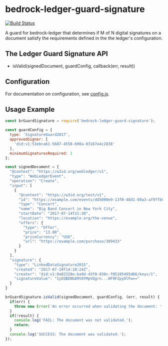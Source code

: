 # bedrock-ledger-guard-signature

[![Build Status](https://ci.digitalbazaar.com/buildStatus/icon?job=bedrock-ledger-guard-signature)](https://ci.digitalbazaar.com/job/bedrock-ledger-guard-signature)

A guard for bedrock-ledger that determines if M of N
digital signatures on a document satisfy the requirements defined in the the
ledger's configuration.

## The Ledger Guard Signature API
- isValid(signedDocument, guardConfig, callback(err, result))

## Configuration
For documentation on configuration, see [config.js](./lib/config.js).

## Usage Example
```javascript
const brGuardSignature = require('bedrock-ledger-guard-signature');

const guardConfig = {
  type: 'SignatureGuard2017',
  approvedSigner: [
    'did:v1:53ebca61-5687-4558-b90a-03167e4c2838'
  ],
  minimumSignaturesRequired: 1
};

const signedDocument = {
  "@context": "https://w3id.org/webledger/v1",
  "type": "WebLedgerEvent",
  "operation": "Create",
  "input": [
    {
      "@context": "https://w3id.org/test/v1",
      "id": "https://example.com/events/dd5090e9-13f0-48d1-89a3-af9ffb092fcf",
      "type": "Concert",
      "name": "Big Band Concert in New York City",
      "startDate": "2017-07-14T21:30",
      "location": "https://example.org/the-venue",
      "offers": {
        "type": "Offer",
        "price": "13.00",
        "priceCurrency": "USD",
        "url": "https://example.com/purchase/309433"
      }
    }
  ],
  "signature": {
    "type": "LinkedDataSignature2015",
    "created": "2017-07-10T14:10:24Z",
    "creator": "did:v1:0a02328e-ba9d-43f8-830c-f05105495d66/keys/1",
    "signatureValue": "IyEQBDNGEMt0YMpVQgrn...HF9FZpyDlFw=="
  }
}

brGuardSignature.isValid(signedDocument, guardConfig, (err, result) {
  if(err) {
    throw new Error('An error occurred when validating the document: ' + err.message);
  }
  if(!result) {
    console.log('FAIL: The document was not validated.');
    return;
  }
  console.log('SUCCESS: The document was validated.');
});
```
